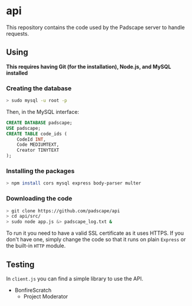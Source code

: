# api
This repository contains the code used by the Padscape server to handle requests.

## Using
**This requires having Git (for the installation), Node.js, and MySQL installed**
### Creating the database
```bash
> sudo mysql -u root -p
```
Then, in the MySQL interface:
```sql
CREATE DATABASE padscape;
USE padscape;
CREATE TABLE code_ids (
    CodeId INT,
    Code MEDIUMTEXT,
    Creator TINYTEXT
);
```

### Installing the packages
```bash
> npm install cors mysql express body-parser multer
```

### Downloading the code
```bash
> git clone https://github.com/padscape/api
> cd api/src/
> sudo node app.js &> padscape_log.txt &
```

To run it you need to have a valid SSL certificate as it uses HTTPS. If you don't have one, simply change the code so that it runs on plain `Express` or the built-in `HTTP` module.
## Testing
In `client.js` you can find a simple library to use the API.

- BonfireScratch
  - Project Moderator
